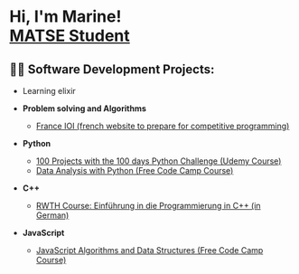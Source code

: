 <h1>Hi, I'm Marine! <br/><a href="https://github.com/marine-raimbault"> MATSE Student</a>

<!--  
  , <a href="put yt link here">YouTuber</a></h1>
-->

<h2>👨‍💻 Software Development Projects:</h2>

  - Learning elixir
<!--
- <b> TODO : modify the Python 100 day challenge as soon as you did half of the 100 projects</b>
-->

- <b>Problem solving and Algorithms</b>
  - [France IOI (french website to prepare for competitive programming)](http://www.france-ioi.org/user/perso.php?sLogin=marine-raimbault)
  
- <b>Python</b> 
  - [100 Projects with the 100 days Python Challenge (Udemy Course)](https://github.com/marine-raimbault/-Day18-Intermediate-Turtle-the-Graphical-User-Interface-GUI-)
  - [Data Analysis with Python (Free Code Camp Course)](https://platform-ui.topcoder.com/learn/freeCodeCamp/data-analysis-with-python/data-analysis-with-python-course/introduction-to-data-analysis)

- <b>C++</b> 
  - [RWTH Course: Einführung in die Programmierung in C++ (in German)](https://www.stce.rwth-aachen.de/teaching/winter-semester-2020-21/einfuhrung-in-die-programmierung-mit-c)

- <b>JavaScript</b>
    - [JavaScript Algorithms and Data Structures (Free Code Camp Course)](https://www.freecodecamp.org/learn/javascript-algorithms-and-data-structures/)
  
<!--
- <b>This page is in development, I'm modifying it using following content: </b><a href="https://github.com/joshmadakor1/joshmadakor1/blob/main/README.md">Github with Joshmadakor</a> TODO: create a youtube channel to document your progress 
-->
<!--

<h2>📺 Popular YouTube Videos</h2>

- [How to get into Cybersecurity Starting From Zero](https://www.youtube.com/watch?v=a83ASGn_V_s)
- [A Day in the Life of a Cybersecurity Anayst](https://www.youtube.com/watch?v=uHy3oM7NnoU)
- [How to Create a KeyLogger (C#)](https://www.youtube.com/watch?v=N-L9hklSlNk)
- [Ransomware Demonstration (C#)](https://www.youtube.com/watch?v=OfvdQeh79s0)
- [Is WGU Legit?](https://www.youtube.com/watch?v=E2MwRWxDBkA)

<h2> 🤳 Connect with me:</h2>

[<img align="left" alt="JoshMadakor | YouTube" width="22px" src="https://cdn.jsdelivr.net/npm/simple-icons@v3/icons/youtube.svg" />][youtube]
[<img align="left" alt="JoshMadakor | Twitter" width="22px" src="https://cdn.jsdelivr.net/npm/simple-icons@v3/icons/twitter.svg" />][twitter]
[<img align="left" alt="JoshMadakor | LinkedIn" width="22px" src="https://cdn.jsdelivr.net/npm/simple-icons@v3/icons/linkedin.svg" />][linkedin]
[<img align="left" alt="JoshMadakor | Instagram" width="22px" src="https://cdn.jsdelivr.net/npm/simple-icons@v3/icons/instagram.svg" />][instagram]

[twitter]: https://twitter.com/joshmadakor
[youtube]: https://www.youtube.com/c/joshmadakor
[instagram]: https://www.instagram.com/joshmadakor/
[linkedin]: https://linkedin.com/in/joshmadakor


**joshmadakor1/joshmadakor1** is a ✨ _special_ ✨ repository because its `README.md` (this file) appears on your GitHub profile.

Here are some ideas to get you started:

- 🔭 I’m currently working on ...
- 🌱 I’m currently learning ...
- 👯 I’m looking to collaborate on ...
- 🤔 I’m looking for help with ...
- 💬 Ask me about ...
- 📫 How to reach me: ...
- 😄 Pronouns: ...
- ⚡ Fun fact: ...
-->
